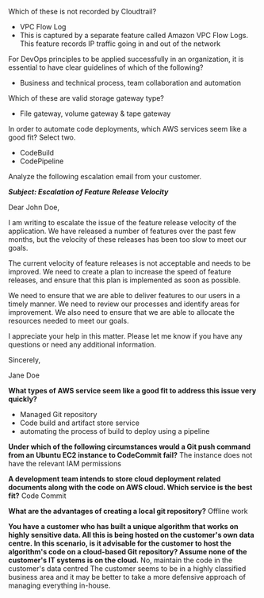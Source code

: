 Which of these is not recorded by Cloudtrail?
- VPC Flow Log
- This is captured by a separate feature called Amazon VPC Flow Logs. This feature records IP traffic going in and out of the network 

For DevOps principles to be applied successfully in an organization, it is essential to have clear guidelines of which of the following?
- Business and technical process, team collaboration and automation

Which of these are valid storage gateway type?
- File gateway, volume gateway & tape gateway

In order to automate code deployments, which AWS services seem like a good fit? Select two.
- CodeBuild
- CodePipeline

Analyze the following escalation email from your customer.

_**Subject: Escalation of Feature Release Velocity**_

Dear John Doe,

I am writing to escalate the issue of the feature release velocity of the application. We have released a number of features over the past few months, but the velocity of these releases has been too slow to meet our goals.

The current velocity of feature releases is not acceptable and needs to be improved. We need to create a plan to increase the speed of feature releases, and ensure that this plan is implemented as soon as possible.

We need to ensure that we are able to deliver features to our users in a timely manner. We need to review our processes and identify areas for improvement. We also need to ensure that we are able to allocate the resources needed to meet our goals.

I appreciate your help in this matter. Please let me know if you have any questions or need any additional information.

Sincerely,

Jane Doe

**What types of AWS service seem like a good fit to address this issue very quickly?**
- Managed Git repository 
- Code build and artifact store service 
- automating the process of build to deploy using a pipeline


**Under which of the following circumstances would a Git push command from an Ubuntu EC2 instance to CodeCommit fail?**
The instance does not have the relevant IAM permissions


**A development team intends to store cloud deployment related documents along with the code on AWS cloud. Which service is the best fit?**
Code Commit

**What are the advantages of creating a local git repository?**
Offline work 

**You have a customer who has built a unique algorithm that works on highly sensitive data. All this is being hosted on the customer's own data centre. In this scenario, is it advisable for the customer to host the algorithm's code on a cloud-based Git repository? Assume none of the customer's IT systems is on the cloud.**
No, maintain the code in the customer's data centred
The customer seems to be in a highly classified business area and it may be better to take a more defensive approach of managing everything in-house.